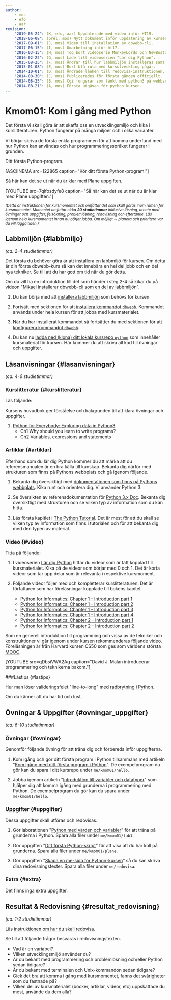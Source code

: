```yaml
---
author:
    - mos
    - efo
    - aar
revision:
    "2019-05-24": (K, efo, aar) Uppdaterade med video inför HT19.
    "2018-06-08": (prel, mos) Nytt dokument inför uppdatering av kursen.
    "2017-09-01": (J, mos) Video till installation av dbwebb-cli.
    "2017-06-15": (I, mos) Omarbetning inför ht17.
    "2016-03-15": (H, mos) Tog bort videoserie MonkeyLords och NewBoston.
    "2016-02-22": (G, mos) Lade till videoserien "Lär dig Python".
    "2015-08-25": (F, mos) Ändrar till hur labbmiljön installeras samt dbwebb-cli v2.
    "2015-01-08": (E, mos) Bort blå ruta med kursutveckling pågår.
    "2014-10-01": (D, mos) Ändrade länken till redovisa-instruktionen.
    "2014-08-30": (C, mos) Publicerades för första gången officiellt.
    "2014-08-25": (B, mos) Cgi fungerar som tänkt med python3 på webbservern.
    "2014-08-21": (A, mos) Första utgåvan för python kursen.
...
```

Kmom01: Kom i gång med Python
==================================

Det första vi skall göra är att skaffa oss en utvecklingsmiljö och kika i kurslitteraturen. Python fungerar på många miljöer och i olika varianter.

Vi börjar skriva de första enkla programmen för att komma underfund med hur Python kan användas och hur programmeringsspråket fungerar i grunden.

<!-- [FIGURE src=/image/snapht14/python-mos-me-page.png?w=w2 caption="Mikaels me-sida i Python som cgi-skript."] -->

Ditt första Python-program.

[ASCIINEMA src=122865 caption="Kör ditt första Python-program."]


Så här kan det se ut när du är klar med Plane uppgiften.

[YOUTUBE src=7qifosdyfe8 caption="Så här kan det se ut när du är klar med Plane uppgiften."]



<small><i>(Detta är instruktionen för kursmomentet och omfattar det som skall göras inom ramen för kursmomentet. Momentet omfattar cirka **20 studietimmar** inklusive läsning, arbete med övningar och uppgifter, felsökning, problemlösning, redovisning och eftertanke. Läs igenom hela kursmomentet innan du börjar jobba. Om möjligt -- planera och prioritera var du vill lägga tiden.)</i></small>



Labbmiljön  {#labbmiljo}
---------------------------------

*(ca: 2-4 studietimmar)*

Det första du behöver göra är att installera en labbmiljö för kursen. Om detta är din första dbwebb-kurs så kan det innebära en hel del jobb och en del nya tekniker. Se till att du har gott om tid när du gör detta.

Om du vill ha en introduktion till det som händer i steg 2-4 så kikar du på videon "[Mikael installerar dbwebb-cli som en del av labbmiljön](https://www.youtube.com/watch?v=vlZRW2OZamE)".

1. Du kan börja med att [installera labbmiljön](./../labbmiljo) som behövs för kursen.

1. Fortsätt med sektionen för att [installera kommandot `dbwebb`](dbwebb-cli/kom-igang-och-installera). Kommandot används under hela kursen för att jobba med kursmaterialet.

1. När du har installerat kommandot så fortsätter du med sektionen för att [konfigurera kommandot `dbwebb`](dbwebb-cli/konfiguration).

1. Du kan nu [ladda ned (klona) ditt lokala kursrepo `python`](dbwebb-cli/clone) som innehåller kursmaterial för kursen. Här kommer du att skriva all kod till övningar och uppgifter.



Läsanvisningar  {#lasanvisningar}
---------------------------------

*(ca: 4-6 studietimmar)*


### Kurslitteratur  {#kurslitteratur}

Läs följande:

Kursens huvudbok ger förståelse och bakgrunden till att klara övningar och uppgifter.

1. [Python for Everybody: Exploring data in Python3](kunskap/boken-python-for-everybody-exploring-data-using-python3)
    * Ch1 Why should you learn to write programs?
    * Ch2 Variables, expressions and statements

<!--
1. [Think Python: How to Think Like a Computer Scientist](kunskap/boken-think-python-how-to-think-like-a-computer-scientist).
    * Ch1 The way of the program
    * Ch2 Variables, expressions and statements
-->



### Artiklar {#artiklar}

Efterhand som du lär dig Python kommer du att märka att du referensmanualen är en bra källa till kunskap. Bekanta dig därför med strukturen som finns på Pythons webbplats och gå igenom följande.

1. Bekanta dig översiktligt med [dokumentationen som finns på Pythons webbplats](https://www.python.org/doc/). Kika runt och orientera dig. Vi använder Python 3.

1. Se översikten av referensdokumentation för [Python 3.x Doc](https://docs.python.org/3/). Bekanta dig översiktligt med strukturen och se vilken typ av information som du kan hitta.

1. Läs första kapitlet i [The Python Tutorial](https://docs.python.org/3/tutorial/index.html). Det är mest för att du skall se vilken typ av information som finns i tutorialen och för att bekanta dig med den typen av material.



### Video  {#video}

Titta på följande:

1. I videoserien [Lär dig Python](https://www.youtube.com/playlist?list=PLKtP9l5q3ce93pTlN_dnDpsTwGLCXJEpd) hittar du videor som är tätt kopplad till kursmaterialet. Kika på de videor som börjar med 0 och 1. Det är korta videor som tar upp delar som är relevanta i respektive kursmoment.

1. Följande videor följer med och kompletterar kurslitteraturen. Det är författaren som har föreläsningar kopplade till bokens kapitel.
    * [Python for Informatics: Chapter 1 - Introduction part 1](https://youtu.be/fvhNadKjE8g?list=PLlRFEj9H3Oj7Bp8-DfGpfAfDBiblRfl5p)
    * [Python for Informatics: Chapter 1 - Introduction part 2](https://youtu.be/VQZTZsXk8sA?list=PLlRFEj9H3Oj7Bp8-DfGpfAfDBiblRfl5p)
    * [Python for Informatics: Chapter 1 - Introduction part 3](https://youtu.be/LLzFNlCjTSo?list=PLlRFEj9H3Oj7Bp8-DfGpfAfDBiblRfl5p)
    * [Python for Informatics: Chapter 1 - Introduction part 4](https://youtu.be/gsry2SYOFCw?list=PLlRFEj9H3Oj7Bp8-DfGpfAfDBiblRfl5p)
    * [Python for Informatics: Chapter 2 - Introduction part 1](https://youtu.be/7KHdV6FSpo8?list=PLlRFEj9H3Oj7Bp8-DfGpfAfDBiblRfl5p)
    * [Python for Informatics: Chapter 2 - Introduction part 2](https://youtu.be/kefrGMAglGs?list=PLlRFEj9H3Oj7Bp8-DfGpfAfDBiblRfl5p)


Som en generell introduktion till programming och vissa av de tekniker och konstruktioner vi går igenom under kursen rekommenderas följande video. Föreläsningen är från Harvard kursen CS50 som ges som världens största [MOOC](https://en.wikipedia.org/wiki/Massive_open_online_course).

[YOUTUBE src=qDbsiVWA2Ag caption="David J. Malan introducerar programmering och teknikerna bakom."]




###Lästips {#lastips}

Hur man löser valideringsfelet "line-to-long" med [radbrytning i Python](coachen/radbrytning-i-python).

Om du känner att du har tid och lust.



Övningar & Uppgifter  {#ovningar_uppgifter}
-------------------------------------------

*(ca: 6-10 studietimmar)*



### Övningar {#ovningar}

Genomför följande övning för att träna dig och förbereda inför uppgifterna.

1. Kom igång och gör ditt första program i Python tillsammans med artikeln "[Kom igång med ditt första program i Python](kunskap/kom-igang-med-ditt-forsta-program-i-python-v2)". De exempelprogram du gör kan du spara i ditt kursrepo under `me/kmom01/hello`.

1. Jobba igenom artikeln "[Introduktion till variabler och datatyper](kunskap/introduktion-till-variabler-och-datatyper)" som hjälper dig att komma igång med grunderna i programmering med Python.  De exempelprogram du gör kan du spara under `me/kmom01/hello`.



### Uppgifter {#uppgifter}

Dessa uppgifter skall utföras och redovisas.

1. Gör laborationen "[Python med värden och variabler](uppgift/python-med-varden-och-variabler)" för att träna på grunderna i Python. Spara alla filer under `me/kmom01/lab1`.

1. Gör uppgiften "[Ditt första Python-skript](uppgift/ditt-forsta-python-skript)" för att visa att du har koll på grunderna. Spara alla filer under `me/kmom01/plane`.

1. Gör uppgiften "[Skapa en me-sida för Python-kursen](uppgift/skapa-en-me-sida-till-python-kursen)" så du kan skriva dina redovisningstexter. Spara alla filer under `me/redovisa`.



### Extra {#extra}

Det finns inga extra uppgifter.



Resultat & Redovisning  {#resultat_redovisning}
-----------------------------------------------

*(ca: 1-2 studietimmar)*

Läs [instruktionen om hur du skall redovisa](./../redovisa).

Se till att följande frågor besvaras i redovisningstexten.

* Vad är en variabel?
* Vilken utvecklingsmiljö använder du?
* Är du bekant med programmering och problemlösning och/eller Python sedan tidigare?
* Är du bekant med terminalen och Unix-kommandon sedan tidigare?
* Gick det bra att komma i gång med kursmomentet, fanns det svårigheter som du fastnade på?
* Vilken del av kursmaterialet (böcker, artiklar, videor, etc) uppskattade du mest, använde du dem alla?
